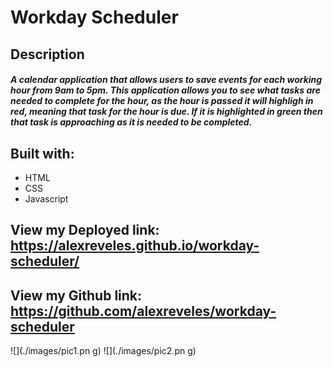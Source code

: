 # Workday Scheduler 

## Description

##### A calendar application that allows users to save events for each working hour from 9am to 5pm. This application allows you to see what tasks are needed to complete for the hour, as the hour is passed it will highligh in red, meaning that task for the hour is due. If it is highlighted in green then that task is approaching as it is needed to be completed.


## Built with:
* HTML
* CSS
* Javascript

## View my Deployed link: https://alexreveles.github.io/workday-scheduler/

## View my Github link: https://github.com/alexreveles/workday-scheduler

![](./images/pic1.pn g) ![](./images/pic2.pn g)



